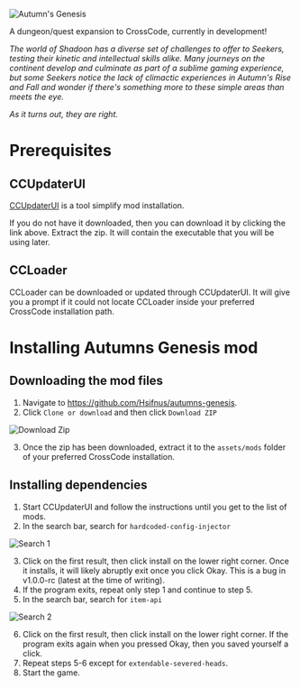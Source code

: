 ![Autumn's Genesis](https://i.imgur.com/i6UhPAK.png)

A dungeon/quest expansion to CrossCode, currently in development!

*The world of Shadoon has a diverse set of challenges to offer to Seekers, testing their kinetic and intellectual skills alike. Many journeys on the continent develop and culminate as part of a sublime gaming experience, but some Seekers notice the lack of climactic experiences in Autumn's Rise and Fall and wonder if there's something more to these simple areas than meets the eye.*

*As it turns out, they are right.*

# Prerequisites

## CCUpdaterUI

[CCUpdaterUI](https://github.com/CCDirectLink/CCUpdaterUI/releases) is a tool simplify mod installation.

If you do not have it downloaded, then you can download it by clicking the link above. 
Extract the zip. It will contain the executable that you will be using later. 

## CCLoader

CCLoader can be downloaded or updated through CCUpdaterUI. It will give you a prompt if it could not locate CCLoader inside your preferred CrossCode installation path.


# Installing Autumns Genesis mod

## Downloading the mod files
1. Navigate to https://github.com/Hsifnus/autumns-genesis.
2. Click `Clone or download` and then click `Download ZIP`

![Download Zip](https://i.imgur.com/iM7I2c3.png)

3. Once the zip has been downloaded, extract it to the `assets/mods` folder of your preferred CrossCode installation.

## Installing dependencies

1. Start CCUpdaterUI and follow the instructions until you get to the list of mods.
2. In the search bar, search for `hardcoded-config-injector`

![Search 1](https://i.imgur.com/6CFpI9H.png)

3. Click on the first result, then click install on the lower right corner. Once it installs, it will likely abruptly exit once you click Okay. This is a bug in v1.0.0-rc (latest at the time of writing).
4. If the program exits, repeat only step 1 and continue to step 5.
5. In the search bar, search for `item-api`

![Search 2](https://i.imgur.com/EkOW2Av.png)

6. Click on the first result, then click install on the lower right corner. If the program exits again when you pressed Okay, then you saved yourself a click.
7. Repeat steps 5-6 except for `extendable-severed-heads`.
8. Start the game.
